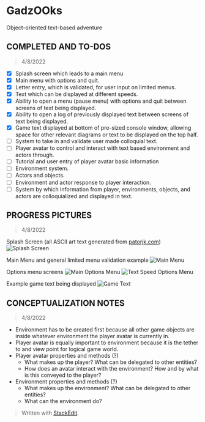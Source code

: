 # GadzOOks
Object-oriented text-based adventure

## COMPLETED AND TO-DOS
> 4/8/2022
 - [X] Splash screen which leads to a main menu
 - [X] Main menu with options and quit.
 - [X] Letter entry, which is validated, for user input on limited menus.
 - [X] Text which can be displayed at different speeds.
 - [X] Ability to open a menu (pause menu) with options and quit between screens of text being displayed.
 - [X] Ability to open a log of previously displayed text between screens of text being displayed.
 - [X] Game text displayed at bottom of pre-sized console window, allowing space for other relevant diagrams or text to be displayed on the top half.
 - [ ] System to take in and validate user made colloquial text.
 - [ ] Player avatar to control and interact with text based environment and actors through.
 - [ ] Tutorial and user entry of player avatar basic information
 - [ ] Environment system.
 - [ ] Actors and objects.
 - [ ] Environment and actor response to player interaction.
 - [ ] System by which information from player, environments, objects, and actors are colloquialized and displayed in text.

## PROGRESS PICTURES

>4/8/2022

Splash Screen (all ASCII art text generated from [patorjk.com](https://patorjk.com/software/taag/#p=display&f=Big&t=))
![Splash Screen](https://cdn.discordapp.com/attachments/961987111941181601/961987131226607646/unknown.png)

Main Menu and general limited menu validation example
![Main Menu](https://cdn.discordapp.com/attachments/961987111941181601/961989177040326726/unknown.png)

Options menu screens
![Main Options Menu](https://cdn.discordapp.com/attachments/961987111941181601/961990282113581097/unknown.png)
![Text Speed Options Menu](https://cdn.discordapp.com/attachments/961987111941181601/961990866279485470/unknown.png)

Example game text being displayed
![Game Text](https://cdn.discordapp.com/attachments/961987111941181601/961991613985484830/unknown.png)

## CONCEPTUALIZATION NOTES

>4/8/2022

 - Environment has to be created first because all other game objects are inside whatever environment the player avatar is currently in.
 - Player avatar is equally important to environment because it is the tether to and view point for logical game world.
 - Player avatar properties and methods (?)
	 - What makes up the player? What can be delegated to other entities?
	 - How does an avatar interact with the environment? How and by what is this conveyed to the player? 
 - Environment properties and methods (?)
	 - What makes up the environment? What can be delegated to other entities?
	 - What can the environment do?

> Written with [StackEdit](https://stackedit.io/).
